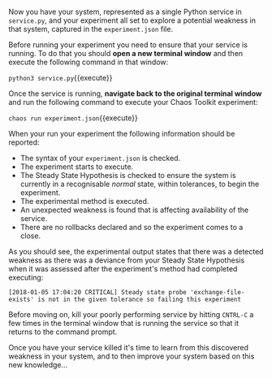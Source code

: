 Now you have your system, represented as a single Python service in `service.py`, and your experiment all set to explore a potential weakness in that system, captured in the `experiment.json` file.

Before running your experiment you need to ensure that your service is running. To do that you should **open a new terminal window** and then execute the following command in that window:

`python3 service.py`{{execute}}

Once the service is running, **navigate back to the original terminal window** and run the following command to execute your Chaos Toolkit experiment:

`chaos run experiment.json`{{execute}}

When your run your experiment the following information should be reported:

* The syntax of your `experiment.json` is checked.
* The experiment starts to execute.
* The Steady State Hypothesis is checked to ensure the system is currently in a recognisable _normal_ state, within tolerances, to begin the experiment.
* The experimental method is executed.
* An unexpected weakness is found that is affecting availability of the service.
* There are no rollbacks declared and so the experiment comes to a close.

As you should see, the experimental output states that there was a detected weakness as there was a deviance from your Steady State Hypothesis when it was assessed after the experiment's method had completed executing:

```
[2018-01-05 17:04:20 CRITICAL] Steady state probe 'exchange-file-exists' is not in the given tolerance so failing this experiment
```

Before moving on, kill your poorly performing service by hitting `CNTRL-C` a few times in the terminal window that is running the service so that it returns to the command prompt.

Once you have your service killed it's time to learn from this discovered weakness in your system, and to then improve your system based on this new knowledge...
